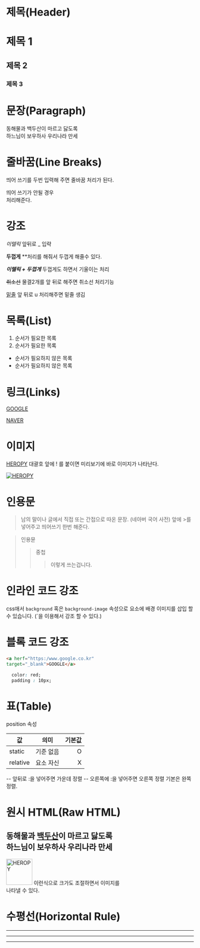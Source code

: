 # 제목(Header) 

# 제목 1
## 제목 2
### 제목 3

# 문장(Paragraph)

동해물과 백두산이 마르고 닳도록  
하느님이 보우하사 우리나라 만세

# 줄바꿈(Line Breaks)
띄어 쓰기를 두번 입력해 주면 줄바꿈 처리가 된다.

띄어 쓰기가 안될 경우 <br/> 처리해준다.

# 강조
_이텔릭_  앞뒤로 _ 입략

**두껍게** **처리를 해줘서 두껍게 해줄수 있다.

**_이텔릭 + 두껍게_**
두껍게도 하면서 기울이는 처리

~~취소선~~ 
물결2개를 앞 뒤로 해주면 취소선 처리기능

<u>밑줄</u>
앞 뒤로 u 처리해주면 밑줄 생김

# 목록(List)

1. 순서가 필요한 목록
1. 순서가 필요한 목록 

- 순서가 필요하지 않은 목록
- 순서가 필요하지 않은 목록 

# 링크(Links)

[GOOGLE](https://google.com)

[NAVER](https://naver.com "NAVER로 이동!")

# 이미지 

[HEROPY](https:/heropy.blog/css/images/logo.png) 
대괄호 앞에 ! 를 붙이면 미리보기에 바로 이미지가 나타난다. 

[![HEROPY](https:/heropy.blog/css/images/logo.png)](https://heropy.blog)

# 인용문 
> 남의 말이나 글에서 직접 또는 간접으로 따온 문장.
> (네아버 국어 사전)
앞에 >를 넣어주고 띄어쓰기 한번 해준다.

> 인용뮨
>>중첩
>>>이렇게 쓰는겁니다.

# 인라인 코드 강조

css애서 `background` 혹은 `background-image` 속성으로 요소에 배경 이미지를 삽입 할 수 있습니다.
(`을 이용해서 강조 할 수 있다.)

# 블록 코드 강조

```html
<a herf="https:/www.google.co.kr" 
target="_blank">GOOGLE</a>
```

```css
  color: red;
  padding : 10px;
```

# 표(Table)

position 속성

값 | 의미 | 기본값
--|:--:|--:
static | 기준 없음 | O
relative | 요소 자신 | X

-- 앞뒤로 :을 넣어주면 가운데 정렬
-- 오른쪽에 :을 넣어주면 오른쪽 정렬
기본은 완쪽 정렬.

# 원시 HTML(Raw HTML)

동해물과 <span style="text-decoration: underline;">백두산</span>이 마르고 닳도록<br/>
하느님이 보우하사 우리나라 만세
---
<img width="70" src="https:/heropy.blog/css/images/logo.png" alt="HEROPY" />
이런식으로 크가도 조절하면서 이미지를<br/>
나타낼 수 있다.

# 수평선(Horizontal Rule)

---

***

___


